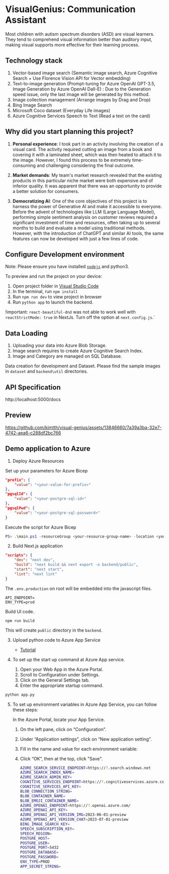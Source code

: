 
# VisualGenius: Communication Assistant

Most children with autism spectrum disorders (ASD) are visual learners. They tend to comprehend visual information better than auditory input, making visual supports more effective for their learning process.

## Technology stack

1. Vector-based image search (Semantic image search, Azure Cognitive Search + Use Florence Vision API for Vector embedding)
1. Text-to-image generation (Prompt-tuning for Azure OpenAI GPT-3.5, Image Generation by Azure OpenAI Dall-E) : Due to the Generation speed issue, only the last image will be generated by this method.
1. Image collection management (Arrange images by Drag and Drop)
1. Bing Image Search
1. Microsoft Coco dataset (Everyday Life images)
1. Azure Cognitive Services Speech to Text (Read a text on the card)

## Why did you start planning this project?

1. <b>Personal experience</b>: I took part in an activity involving the creation of a visual card. The activity required cutting an image from a book and covering it with a laminated sheet, which was then heated to attach it to the image. However, I found this process to be extremely time-consuming and challenging considering the final outcome.

2. <b>Market demands</b>: My team's market research revealed that the existing products in this particular niche market were both expensive and of inferior quality. It was apparent that there was an opportunity to provide a better solution for consumers.

3. <b>Democratizing AI</b>: One of the core objectives of this project is to harness the power of Generative AI and make it accessible to everyone. Before the advent of technologies like LLM (Large Language Model), performing simple sentiment analysis on customer reviews required a significant investment of time and resources, often taking up to several months to build and evaluate a model using traditional methods. However, with the introduction of ChatGPT and similar AI tools, the same features can now be developed with just a few lines of code.

## Configure Development environment

  Note: Please ensure you have installed <code><a href="https://nodejs.org/en/download/">nodejs</a></code> and python3.

  To preview and run the project on your device:

  1. Open project folder in <a href="https://code.visualstudio.com/download">Visual Studio Code</a>
  2. In the terminal, run `npm install`
  3. Run `npm run dev` to view project in browser
  4. Run `python app` to launch the backend.

  !important: `react-beautiful-dnd` was not able to work well with `reactStrictMode: true` in NextJs.
  Turn off the option at `next.config.js`.`

## Data Loading

  1. Uploading your data into Azure Blob Storage.
  1. Image search requires to create Azure Cognitive Search Index.
  1. Image and Category are managed on SQL Database.

Data creation for development and Dataset. Please find the sample images in `dataset` and `backend\util` directories.

## API Specification

  http://localhost:5000/docs

## Preview

https://github.com/kimtth/visual-genius/assets/13846660/7a39a3ba-32e7-4742-aea6-c288df2bc766

## Demo application to Azure

1. Deploy Azure Resources

  Set up your parameters for Azure Bicep

  ```json
  "prefix": {
      "value": "<your-value-for-prefix>"
  },
  "pgsqlId": {
      "value": "<your-postgre-sql-id>"
  },
  "pgsqlPwd": {
      "value": "<your-postgre-sql-password>"
  }
  ```

  Execute the script for Azure Bicep

  ```powershell
  PS> .\main.ps1 -resourceGroup <your-resource-group-name> -location <your-resource-location>
  ```

2. Build Next.js application

  ```json
  "scripts": {
      "dev": "next dev",
      "build": "next build && next export -o backend/public",
      "start": "next start",
      "lint": "next lint"
  }
  ```

  The `.env.production` on root will be embedded into the javascript files.

  ```
  API_ENDPOINT=
  ENV_TYPE=prod
  ```

  Build UI code.

  ```nodejs
  npm run build
  ```

This will create `public` directory in the `backend`.

3. Upload python code to Azure App Service

    - [Tutorial](https://learn.microsoft.com/en-us/azure/app-service/quickstart-python?tabs=flask%2Cwindows%2Cvscode-aztools%2Cvscode-deploy%2Cdeploy-instructions-azportal%2Cterminal-bash%2Cdeploy-instructions-zip-azcli)

4. To set up the start up command at Azure App service.

    1. Open your Web App in the Azure Portal.
    1. Scroll to Configuration under Settings.
    1. Click on the General Settings tab.
    1. Enter the appropriate startup command.

  ```python
  python app.py
  ```

5. To set up environment variables in Azure App Service, you can follow these steps:

    In the Azure Portal, locate your App Service.
    1. On the left pane, click on “Configuration”.
    1. Under “Application settings”, click on “New application setting”.
    1. Fill in the name and value for each environment variable:
    1. Click “OK”, then at the top, click "Save".

        ```bash
        AZURE_SEARCH_SERVICE_ENDPOINT=https://?.search.windows.net
        AZURE_SEARCH_INDEX_NAME=
        AZURE_SEARCH_ADMIN_KEY=
        COGNITIVE_SERVICES_ENDPOINT=https://?.cognitiveservices.azure.com
        COGNITIVE_SERVICES_API_KEY=
        BLOB_CONNECTION_STRING=
        BLOB_CONTAINER_NAME=
        BLOB_EMOJI_CONTAINER_NAME=
        AZURE_OPENAI_ENDPOINT=https://?.openai.azure.com/
        AZURE_OPENAI_API_KEY=
        AZURE_OPENAI_API_VERSION_IMG=2023-06-01-preview
        AZURE_OPENAI_API_VERSION_CHAT=2023-07-01-preview
        BING_IMAGE_SEARCH_KEY=
        SPEECH_SUBSCRIPTION_KEY=
        SPEECH_REGION=
        POSTGRE_HOST=
        POSTGRE_USER=
        POSTGRE_PORT=5432
        POSTGRE_DATABASE=
        POSTGRE_PASSWORD=
        ENV_TYPE=PROD
        APP_SECRET_STRING=
        ```



